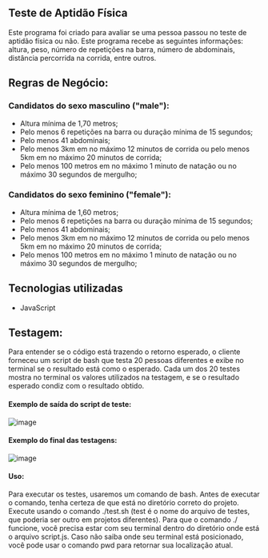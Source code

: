 ## Teste de Aptidão Física

<p> Este programa foi criado para avaliar se uma pessoa passou no teste de aptidão física ou não. Este programa recebe as seguintes informações: altura, peso, número de repetições na barra, número de abdominais, distância percorrida na corrida, entre outros. </p>

## Regras de Negócio:

### Candidatos do sexo masculino ("male"):

- Altura mínima de 1,70 metros;
- Pelo menos 6 repetições na barra ou duração mínima de 15 segundos;
- Pelo menos 41 abdominais;
- Pelo menos 3km em no máximo 12 minutos de corrida ou pelo menos 5km em no máximo 20 minutos de corrida;
- Pelo menos 100 metros em no máximo 1 minuto de natação ou no máximo 30 segundos de mergulho;

### Candidatos do sexo feminino ("female"):

- Altura mínima de 1,60 metros;
- Pelo menos 6 repetições na barra ou duração mínima de 15 segundos;
- Pelo menos 41 abdominais;
- Pelo menos 3km em no máximo 12 minutos de corrida ou pelo menos 5km em no máximo 20 minutos de corrida;
- Pelo menos 100 metros em no máximo 1 minuto de natação ou no máximo 30 segundos de mergulho;
## Tecnologias utilizadas
- JavaScript
## Testagem:
<p>Para entender se o código está trazendo o retorno esperado, o cliente forneceu um script de bash que testa 20 pessoas diferentes e exibe no terminal se o resultado está como o esperado. Cada um dos 20 testes mostra no terminal os valores utilizados na testagem, e se o resultado esperado condiz com o resultado obtido.</p>

#### Exemplo de saída do script de teste:
![image](https://github.com/Kenzie-Academy-Brasil-Developers/Teste-aptidao-fisica-js/assets/105017120/ea2a8979-4312-4ebb-a275-d39d34840c4d) 

#### Exemplo do final das testagens:
![image](https://github.com/Kenzie-Academy-Brasil-Developers/Teste-aptidao-fisica-js/assets/105017120/a788e7d6-3137-4c77-9880-dd116f876937)

#### Uso:
<p>Para executar os testes, usaremos um comando de bash. Antes de executar o comando, tenha certeza de que está no diretório correto do projeto. Execute usando o comando ./test.sh (test é o nome do arquivo de testes, que poderia ser outro em projetos diferentes). Para que o comando ./ funcione, você precisa estar com seu terminal dentro do diretório onde está o arquivo script.js. Caso não saiba onde seu terminal está posicionado, você pode usar o comando pwd para retornar sua localização atual.</p>


